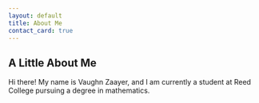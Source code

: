```yaml
---
layout: default
title: About Me
contact_card: true
---
```

## A Little About Me

Hi there! My name is Vaughn Zaayer, and I am currently a student at Reed College pursuing a degree in mathematics.


